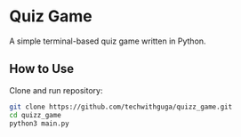 # Quiz Game

A simple terminal-based quiz game written in Python.

## How to Use

Clone and run repository:

  ```bash
  git clone https://github.com/techwithguga/quizz_game.git
  cd quizz_game
  python3 main.py



